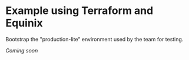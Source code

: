 # Example using Terraform and Equinix

Bootstrap the "production-lite" environment used by the team for testing.

_Coming soon_
